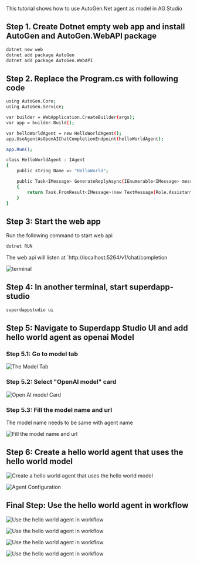 This tutorial shows how to use AutoGen.Net agent as model in AG Studio

## Step 1. Create Dotnet empty web app and install AutoGen and AutoGen.WebAPI package

```bash
dotnet new web
dotnet add package AutoGen
dotnet add package AutoGen.WebAPI
```

## Step 2. Replace the Program.cs with following code

```bash
using AutoGen.Core;
using AutoGen.Service;

var builder = WebApplication.CreateBuilder(args);
var app = builder.Build();

var helloWorldAgent = new HelloWorldAgent();
app.UseAgentAsOpenAIChatCompletionEndpoint(helloWorldAgent);

app.Run();

class HelloWorldAgent : IAgent
{
    public string Name => "HelloWorld";

    public Task<IMessage> GenerateReplyAsync(IEnumerable<IMessage> messages, GenerateReplyOptions? options = null, CancellationToken cancellationToken = default)
    {
        return Task.FromResult<IMessage>(new TextMessage(Role.Assistant, "Hello World!", from: this.Name));
    }
}
```

## Step 3: Start the web app

Run the following command to start web api

```bash
dotnet RUN
```

The web api will listen at `http://localhost:5264/v1/chat/completion

![terminal](../images/articles/UseAutoGenAsModelinAGStudio/Terminal.png)

## Step 4: In another terminal, start superdapp-studio

```bash
superdappstudio ui
```

## Step 5: Navigate to Superdapp Studio UI and add hello world agent as openai Model

### Step 5.1: Go to model tab

![The Model Tab](../images/articles/UseAutoGenAsModelinAGStudio/TheModelTab.png)

### Step 5.2: Select "OpenAI model" card

![Open AI model Card](../images/articles/UseAutoGenAsModelinAGStudio/Step5.2OpenAIModel.png)

### Step 5.3: Fill the model name and url

The model name needs to be same with agent name

![Fill the model name and url](../images/articles/UseAutoGenAsModelinAGStudio/Step5.3ModelNameAndURL.png)

## Step 6: Create a hello world agent that uses the hello world model

![Create a hello world agent that uses the hello world model](../images/articles/UseAutoGenAsModelinAGStudio/Step6.png)

![Agent Configuration](../images/articles/UseAutoGenAsModelinAGStudio/Step6b.png)

## Final Step: Use the hello world agent in workflow

![Use the hello world agent in workflow](../images/articles/UseAutoGenAsModelinAGStudio/FinalStepsA.png)

![Use the hello world agent in workflow](../images/articles/UseAutoGenAsModelinAGStudio/FinalStepsA.png)

![Use the hello world agent in workflow](../images/articles/UseAutoGenAsModelinAGStudio/FinalStepsB.png)

![Use the hello world agent in workflow](../images/articles/UseAutoGenAsModelinAGStudio/FinalStepsC.png)
